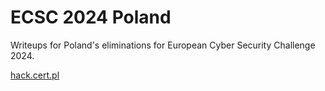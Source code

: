 # ECSC 2024 Poland
Writeups for Poland's eliminations for European Cyber Security Challenge 2024.

[hack.cert.pl](https://hack.cert.pl/)